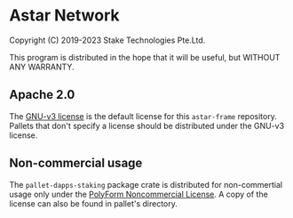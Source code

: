 # Astar Network

Copyright (C) 2019-2023 Stake Technologies Pte.Ltd.

This program is distributed in the hope that it will be useful, but WITHOUT ANY WARRANTY.

## Apache 2.0

The [GNU-v3 license](https://www.gnu.org/licenses/gpl-3.0.html) is the default license for this `astar-frame` repository. Pallets that don't specify a license should be distributed under the GNU-v3 license.

## Non-commercial usage

The `pallet-dapps-staking` package crate is distributed for non-commertial usage only under the [PolyForm Noncommercial License](https://polyformproject.org/wp-content/uploads/2020/05/PolyForm-Noncommercial-1.0.0.txt). A copy of the license can also be found in pallet's directory.

